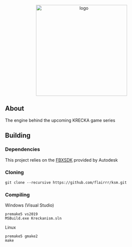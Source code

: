 <p align="center"><img src="https://camo.githubusercontent.com/a0059d19965c15e435f818c72e4fbf19a21a8bdda5deccef11fab4e36d45dd4c/68747470733a2f2f63646e2e646973636f72646170702e636f6d2f6174746163686d656e74732f3231313637393735383834373730353039382f3934353133373936333737303230383333362f6b736d2d6c6f676f2e706e67" alt="logo" width="300" /></p>

## About
The engine behind the upcoming KRECKA game series

## Building

### Dependencies
This project relies on the <a href="https://www.autodesk.com/developer-network/platform-technologies/fbx-sdk-2020-2">FBXSDK</a> provided by Autodesk

### Cloning
```
git clone --recursive https://github.com/flairrr/ksm.git
```

### Compiling
Windows (Visual Studio)
```
premake5 vs2019
MSBuild.exe Kreckanism.sln
```

Linux
```
premake5 gmake2
make
```
